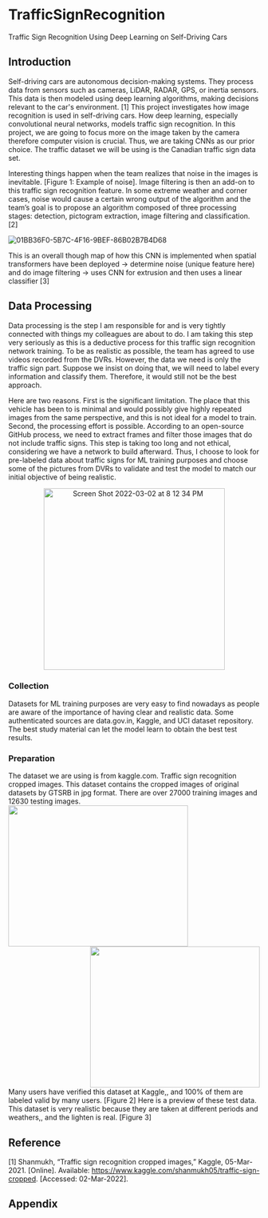 # TrafficSignRecognition
Traffic Sign Recognition Using Deep Learning on Self-Driving Cars
## Introduction
Self-driving cars are autonomous decision-making systems. They process data from sensors such 
as cameras, LiDAR, RADAR, GPS, or inertia sensors. This data is then modeled using deep 
learning algorithms, making decisions relevant to the car's environment. [1] This project
investigates how image recognition is used in self-driving cars. How deep learning, especially 
convolutional neural networks, models traffic sign recognition. In this project, we are going to 
focus more on the image taken by the camera therefore computer vision is crucial. Thus, we are 
taking CNNs as our prior choice. The traffic dataset we will be using is the Canadian traffic sign 
data set.

Interesting things happen when the team realizes that noise in the images is inevitable. [Figure 1: 
Example of noise]. Image filtering is then an add-on to this traffic sign recognition feature. In 
some extreme weather and corner cases, noise would cause a certain wrong output of the 
algorithm and the team’s goal is to propose an algorithm composed of three processing stages: 
detection, pictogram extraction, image filtering and classification. [2]

![01BB36F0-5B7C-4F16-9BEF-86B02B7B4D68](https://user-images.githubusercontent.com/99308255/153995403-1fb21713-3ac4-4ccd-b794-7f66baefa553.jpeg)

This is an overall though map of how this CNN is implemented when spatial transformers have 
been deployed -> determine noise (unique feature here) and do image filtering -> uses CNN for 
extrusion and then uses a linear classifier [3]
## Data Processing
Data processing is the step I am responsible for and is very tightly connected with things my colleagues are about to do. I am taking this step very seriously as this is a deductive process for this traffic sign recognition network training. To be as realistic as possible, the team has agreed to use videos recorded from the DVRs. However, the data we need is only the traffic sign part. Suppose we insist on doing that, we will need to label every information and classify them. Therefore, it would still not be the best approach. 

Here are two reasons. First is the significant limitation. The place that this vehicle has been to is minimal and would possibly give highly repeated images from the same perspective, and this is not ideal for a model to train. Second, the processing effort is possible. According to an open-source GitHub process, we need to extract frames and filter those images that do not include traffic signs. This step is taking too long and not ethical, considering we have a network to build afterward. Thus, I choose to look for pre-labeled data about traffic signs for ML training purposes and choose some of the pictures from DVRs to validate and test the model to match our initial objective of being realistic.
<p align="center">
<img width="363" alt="Screen Shot 2022-03-02 at 8 12 34 PM" src="https://user-images.githubusercontent.com/99308255/156477015-48825a7b-f4be-468e-b27e-733f28c68e8b.png">
</p>

### Collection
Datasets for ML training purposes are very easy to find nowadays as people are aware of the importance of having clear and realistic data. Some authenticated sources are data.gov.in, Kaggle, and UCI dataset repository. The best study material can let the model learn to obtain the best test results.
### Preparation
The dataset we are using is from kaggle.com. Traffic sign recognition cropped images. This dataset contains the cropped images of original datasets by GTSRB in jpg format. There are over 27000 training images and 12630 testing images. 
<img align="left" width="360" height="282" src="https://user-images.githubusercontent.com/99308255/156477234-a2bc53cc-84bc-44ad-817a-c09a3d1605df.png">

<img align="right" width="340" height="282" src="https://user-images.githubusercontent.com/99308255/156477264-86f11a87-8cf8-46cc-8687-109a8d340d7b.png"> 
<br clear="right"/>
Many users have verified this dataset at Kaggle,, and 100% of them are labeled valid by many users. [Figure 2] Here is a preview of these test data. This dataset is very realistic because they are taken at different periods and weathers,, and the lighten is real. [Figure 3]

## Reference
[1] Shanmukh, “Traffic sign recognition cropped images,” Kaggle, 05-Mar-2021. [Online]. Available: https://www.kaggle.com/shanmukh05/traffic-sign-cropped. [Accessed: 02-Mar-2022]. 

## Appendix
